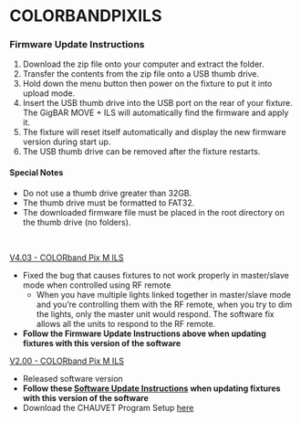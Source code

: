 # COLORBANDPIXILS

### Firmware Update Instructions
1. Download the zip file onto your computer and extract the folder.
2. Transfer the contents from the zip file onto a USB thumb drive.
3. Hold down the menu button then power on the fixture to put it into upload mode.
4. Insert the USB thumb drive into the USB port on the rear of your fixture. The GigBAR MOVE + ILS will automatically find the firmware and apply it.
5. The fixture will reset itself automatically and display the new firmware version during start up.
6. The USB thumb drive can be removed after the fixture restarts.

#### Special Notes
* Do not use a thumb drive greater than 32GB.
* The thumb drive must be formatted to FAT32.
* The downloaded firmware file must be placed in the root directory on the thumb drive (no folders).

&nbsp;  

[V4.03 - COLORband Pix M ILS](https://github.com/Chauvet-DJ/COLORBANDPIXILS/blob/f0cacbd7e5bfd130c47e3d52acd18c905b0bf49e/firmware/V4.03_04-02-24.zip)
- Fixed the bug that causes fixtures to not work properly in master/slave mode when controlled using RF remote
  * When you have multiple lights linked together in master/slave mode and you’re controlling them with the RF remote, when you try to dim the lights, only the master unit would respond. The software fix allows all the units to respond to the RF remote.
- **Follow the Firmware Update Instructions above when updating fixtures with this version of the software**


[V2.00 - COLORband Pix M ILS](https://github.com/Chauvet-DJ/COLORBANDPIXILS/blob/main/firmware/V2.00_02-08-23.zip)
- Released software version
- **Follow these [Software Update Instructions](https://github.com/Chauvet-DJ/COLORBANDPIXILS/blob/f0cacbd7e5bfd130c47e3d52acd18c905b0bf49e/Installation%20Instructions/Software%20update%20instructions%20for%20V2.00.docx) when updating fixtures with this version of the software**
- Download the CHAUVET Program Setup [here](https://github.com/Chauvet-DJ/COLORBANDPIXILS/blob/f0cacbd7e5bfd130c47e3d52acd18c905b0bf49e/Installation%20Instructions/CHAUVET%20Program%20Setup.zip)
